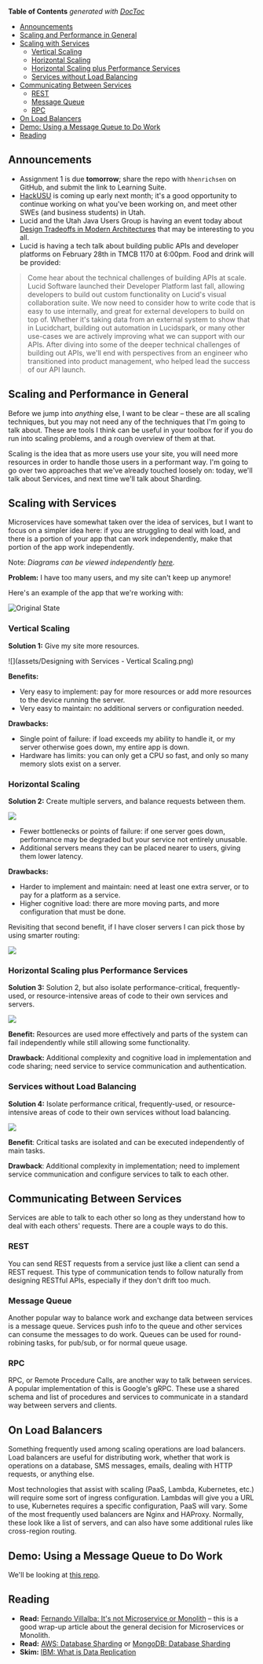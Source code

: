 <!-- START doctoc generated TOC please keep comment here to allow auto update -->
<!-- DON'T EDIT THIS SECTION, INSTEAD RE-RUN doctoc TO UPDATE -->
**Table of Contents**  *generated with [DocToc](https://github.com/thlorenz/doctoc)*

- [Announcements](#announcements)
- [Scaling and Performance in General](#scaling-and-performance-in-general)
- [Scaling with Services](#scaling-with-services)
  - [Vertical Scaling](#vertical-scaling)
  - [Horizontal Scaling](#horizontal-scaling)
  - [Horizontal Scaling plus Performance Services](#horizontal-scaling-plus-performance-services)
  - [Services without Load Balancing](#services-without-load-balancing)
- [Communicating Between Services](#communicating-between-services)
  - [REST](#rest)
  - [Message Queue](#message-queue)
  - [RPC](#rpc)
- [On Load Balancers](#on-load-balancers)
- [Demo: Using a Message Queue to Do Work](#demo-using-a-message-queue-to-do-work)
- [Reading](#reading)

<!-- END doctoc generated TOC please keep comment here to allow auto update -->

## Announcements

- Assignment 1 is due **tomorrow**; share the repo with `hhenrichsen` on GitHub,
  and submit the link to Learning Suite.
- [HackUSU](https://www.hackusu.com/) is coming up early next month; it's a good
  opportunity to continue working on what you've been working on, and meet other
  SWEs (and business students) in Utah.
- Lucid and the Utah Java Users Group is having an event today about
  [Design Tradeoffs in Modern Architectures](https://www.meetup.com/utah-java-users-group/events/296259318/)
  that may be interesting to you all.
- Lucid is having a tech talk about building public APIs and developer platforms
  on February 28th in TMCB 1170 at 6:00pm. Food and drink will be provided:

> Come hear about the technical challenges of building APIs at scale. Lucid
> Software launched their Developer Platform last fall, allowing developers to
> build out custom functionality on Lucid's visual collaboration suite. We now
> need to consider how to write code that is easy to use internally, and great
> for external developers to build on top of. Whether it's taking data from an
> external system to show that in Lucidchart, building out automation in
> Lucidspark, or many other use-cases we are actively improving what we can
> support with our APIs. After diving into some of the deeper technical
> challenges of building out APIs, we'll end with perspectives from an engineer
> who transitioned into product management, who helped lead the success of our
> API launch.

## Scaling and Performance in General

Before we jump into _anything_ else, I want to be clear – these are all scaling
techniques, but you may not need any of the techniques that I'm going to talk
about. These are tools I think can be useful in your toolbox for if you do run
into scaling problems, and a rough overview of them at that.

Scaling is the idea that as more users use your site, you will need more
resources in order to handle those users in a performant way. I'm going to go
over two approaches that we've already touched loosely on: today, we'll talk
about Services, and next time we'll talk about Sharding.

## Scaling with Services

Microservices have somewhat taken over the idea of services, but I want to focus
on a simpler idea here: if you are struggling to deal with load, and there is a
portion of your app that can work independently, make that portion of the app
work independently.

Note: _Diagrams can be viewed independently
[here](https://lucid.app/documents/view/3504a951-b52d-4eee-a971-d4a88e64e11b)._

**Problem:** I have too many users, and my site can't keep up anymore!

Here's an example of the app that we're working with:

![Original State](assets/Designing%20with%20Services%20-%20Original%20State.png)

### Vertical Scaling

**Solution 1:** Give my site more resources.

![](assets/Designing with Services - Vertical Scaling.png)

**Benefits:**

- Very easy to implement: pay for more resources or add more resources to the
  device running the server.
- Very easy to maintain: no additional servers or configuration needed.

**Drawbacks:**

- Single point of failure: if load exceeds my ability to handle it, or my server
  otherwise goes down, my entire app is down.
- Hardware has limits: you can only get a CPU so fast, and only so many memory
  slots exist on a server.

### Horizontal Scaling

**Solution 2:** Create multiple servers, and balance requests between them.

![](assets/Designing%20with%20Services%20-%20Horizontal%20Scaling.png)

- Fewer bottlenecks or points of failure: if one server goes down, performance
  may be degraded but your service not entirely unusable.
- Additional servers means they can be placed nearer to users, giving them lower
  latency.

**Drawbacks:**

- Harder to implement and maintain: need at least one extra server, or to pay
  for a platform as a service.
- Higher cognitive load: there are more moving parts, and more configuration
  that must be done.

Revisiting that second benefit, if I have closer servers I can pick those by
using smarter routing:

![](assets/Designing%20with%20Services%20-%20Horizontal%20Scaling%20with%20Regional%20Servers.png)

### Horizontal Scaling plus Performance Services

**Solution 3:** Solution 2, but also isolate performance-critical,
frequently-used, or resource-intensive areas of code to their own services and
servers.

![](assets/Designing%20with%20Services%20-%20Discord%20as%20a%20Service.png)

**Benefit:** Resources are used more effectively and parts of the system can
fail independently while still allowing some functionality.

**Drawback:** Additional complexity and cognitive load in implementation and
code sharing; need service to service communication and authentication.

### Services without Load Balancing

**Solution 4:** Isolate performance critical, frequently-used, or
resource-intensive areas of code to their own services without load balancing.

![](assets/Designing%20with%20Services%20-%20Attaching%20Discord%20as%20a%20Service.png)

**Benefit**: Critical tasks are isolated and can be executed independently of
main tasks.

**Drawback**: Additional complexity in implementation; need to implement service
communication and configure services to talk to each other.

## Communicating Between Services

Services are able to talk to each other so long as they understand how to deal
with each others' requests. There are a couple ways to do this.

### REST

You can send REST requests from a service just like a client can send a REST
request. This type of communication tends to follow naturally from designing
RESTful APIs, especially if they don't drift too much.

### Message Queue

Another popular way to balance work and exchange data between services is a
message queue. Services push info to the queue and other services can consume
the messages to do work. Queues can be used for round-robining tasks, for
pub/sub, or for normal queue usage.

### RPC

RPC, or Remote Procedure Calls, are another way to talk between services. A
popular implementation of this is Google's gRPC. These use a shared schema and
list of procedures and services to communicate in a standard way between servers
and clients.

## On Load Balancers

Something frequently used among scaling operations are load balancers. Load
balancers are useful for distributing work, whether that work is operations on a
database, SMS messages, emails, dealing with HTTP requests, or anything else.

Most technologies that assist with scaling (PaaS, Lambda, Kubernetes, etc.) will
require some sort of ingress configuration. Lambdas will give you a URL to use,
Kubernetes requires a specific configuration, PaaS will vary. Some of the most
frequently used balancers are Nginx and HAProxy. Normally, these look like a
list of servers, and can also have some additional rules like cross-region
routing.

## Demo: Using a Message Queue to Do Work

We'll be looking at
[this repo](https://github.com/hhenrichsen/sandbox-services-example).

## Reading

- **Read:**
  [Fernando Villalba: It's not Microservice or Monolith](https://fernandovillalba.substack.com/p/its-not-microservice-or-monolith)
  – this is a good wrap-up article about the general decision for Microservices
  or Monolith.
- **Read:**
  [AWS: Database Sharding](https://aws.amazon.com/what-is/database-sharding/) or
  [MongoDB: Database Sharding](https://www.mongodb.com/features/database-sharding-explained)
- **Skim:**
  [IBM: What is Data Replication](https://www.ibm.com/topics/data-replication)
